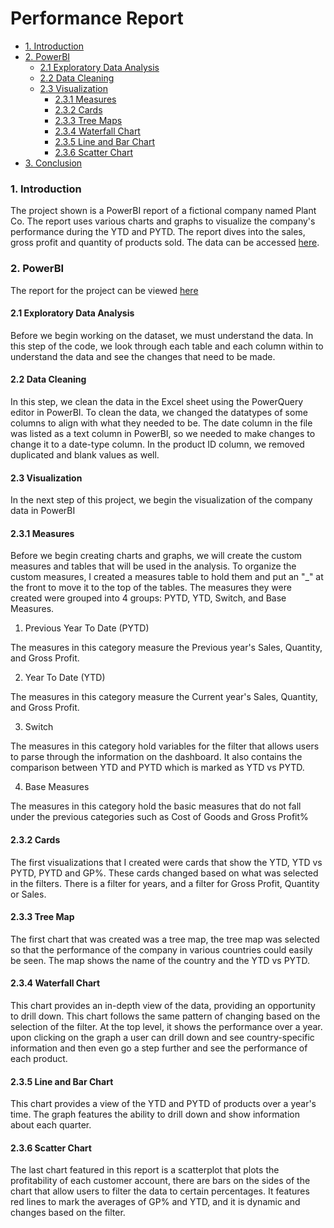 # Performance Report

- [1. Introduction](#1-introduction)
- [2. PowerBI](#2-powerbi)
  * [2.1 Exploratory Data Analysis](#21-exploratory-data-analysis)
  * [2.2 Data Cleaning](#22-data-cleaning)
  * [2.3 Visualization](#23-visualization)
      + [2.3.1 Measures](#231-measures)
      + [2.3.2 Cards](#232-cards)
      + [2.3.3 Tree Maps](#233-tree-maps)
      + [2.3.4 Waterfall Chart](#234-waterfall-chart)
      + [2.3.5 Line and Bar Chart](#235-line-and-bar-chart)
      + [2.3.6 Scatter Chart](#236-scatter-chart)
- [3. Conclusion](#3-conclusion)


### 1. Introduction

The project shown is a PowerBI report of a fictional company named Plant Co. The report uses various charts and graphs to visualize the company's performance during the YTD and PYTD. The report dives into the sales, gross profit and quantity of products sold. The data can be accessed [here](https://github.com/jidafan/Performance-Report/blob/main/Plant_DTS.xls).

### 2. PowerBI

The report for the project can be viewed [here](https://github.com/jidafan/Performance-Report/blob/main/Performance%20Report.pbix)

#### 2.1 Exploratory Data Analysis

Before we begin working on the dataset, we must understand the data. In this step of the code, we look through each table and each column within to understand the data and see the changes that need to be made.

#### 2.2 Data Cleaning

In this step, we clean the data in the Excel sheet using the PowerQuery editor in PowerBI. To clean the data, we changed the datatypes of some columns to align with what they needed to be. The date column in the file was listed as a text column in PowerBI, so we needed to make changes to change it to a date-type column. In the product ID column, we removed duplicated and blank values as well.

#### 2.3 Visualization

In the next step of this project, we begin the visualization of the company data in PowerBI

#### 2.3.1 Measures

Before we begin creating charts and graphs, we will create the custom measures and tables that will be used in the analysis. To organize the custom measures, I created a measures table to hold them and put an "_" at the front to move it to the top of the tables. The measures they were created were grouped into 4 groups: PYTD, YTD, Switch, and Base Measures.

1. Previous Year To Date (PYTD)

The measures in this category measure the Previous year's Sales, Quantity, and Gross Profit.

2. Year To Date (YTD)

The measures in this category measure the Current year's Sales, Quantity, and Gross Profit.

3. Switch

The measures in this category hold variables for the filter that allows users to parse through the information on the dashboard. It also contains the comparison between YTD and PYTD which is marked as YTD vs PYTD.

4. Base Measures

The measures in this category hold the basic measures that do not fall under the previous categories such as Cost of Goods and Gross Profit%

#### 2.3.2 Cards

The first visualizations that I created were cards that show the YTD, YTD vs PYTD, PYTD and GP%. These cards changed based on what was selected in the filters. There is a filter for years, and a filter for Gross Profit, Quantity or Sales. 

#### 2.3.3 Tree Map

The first chart that was created was a tree map, the tree map was selected so that the performance of the company in various countries could easily be seen. The map shows the name of the country and the YTD vs PYTD.

#### 2.3.4 Waterfall Chart

This chart provides an in-depth view of the data, providing an opportunity to drill down. This chart follows the same pattern of changing based on the selection of the filter. At the top level, it shows the performance over a year. upon clicking on the graph a user can drill down and see country-specific information and then even go a step further and see the performance of each product.

#### 2.3.5 Line and Bar Chart

This chart provides a view of the YTD and PYTD of products over a year's time. The graph features the ability to drill down and show information about each quarter.

#### 2.3.6 Scatter Chart

The last chart featured in this report is a scatterplot that plots the profitability of each customer account, there are bars on the sides of the chart that allow users to filter the data to certain percentages. It features red lines to mark the averages of GP% and YTD, and it is dynamic and changes based on the filter.

